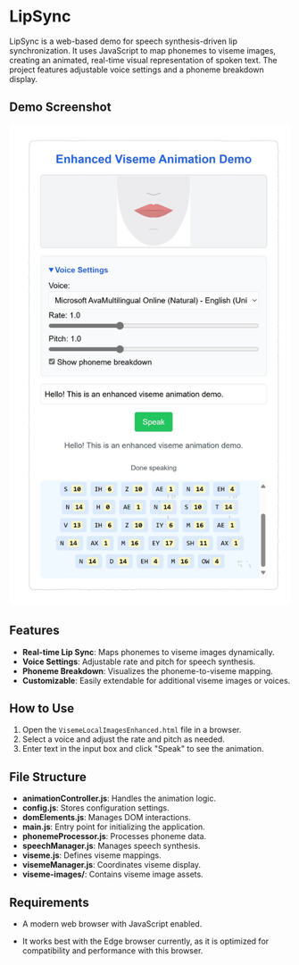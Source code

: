 # LipSync

LipSync is a web-based demo for speech synthesis-driven lip synchronization. It uses JavaScript to map phonemes to viseme images, creating an animated, real-time visual representation of spoken text. The project features adjustable voice settings and a phoneme breakdown display.

## Demo Screenshot

![Enhanced Viseme Animation Demo](DemoScreenShot.PNG)

## Features

- **Real-time Lip Sync**: Maps phonemes to viseme images dynamically.
- **Voice Settings**: Adjustable rate and pitch for speech synthesis.
- **Phoneme Breakdown**: Visualizes the phoneme-to-viseme mapping.
- **Customizable**: Easily extendable for additional viseme images or voices.

## How to Use

1. Open the `VisemeLocalImagesEnhanced.html` file in a browser.
2. Select a voice and adjust the rate and pitch as needed.
3. Enter text in the input box and click "Speak" to see the animation.

## File Structure

- **animationController.js**: Handles the animation logic.
- **config.js**: Stores configuration settings.
- **domElements.js**: Manages DOM interactions.
- **main.js**: Entry point for initializing the application.
- **phonemeProcessor.js**: Processes phoneme data.
- **speechManager.js**: Manages speech synthesis.
- **viseme.js**: Defines viseme mappings.
- **visemeManager.js**: Coordinates viseme display.
- **viseme-images/**: Contains viseme image assets.

## Requirements

- A modern web browser with JavaScript enabled.

- It works best with the Edge browser currently, as it is optimized for compatibility and performance with this browser.
